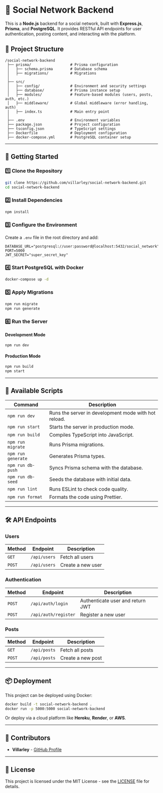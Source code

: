 # 🚀 Social Network Backend

This is a **Node.js** backend for a social network, built with **Express.js**, **Prisma**, and **PostgreSQL**. It provides RESTful API endpoints for user authentication, posting content, and interacting with the platform.

## 📂 Project Structure
```
/social-network-backend
 ├── prisma/                  # Prisma configuration
 │   ├── schema.prisma        # Database schema
 │   ├── migrations/          # Migrations
 │
 ├── src/
 │   ├── config/              # Environment and security settings
 │   ├── database/            # Prisma instance setup
 │   ├── modules/             # Feature-based modules (users, posts, auth, etc.)
 │   ├── middleware/          # Global middleware (error handling, auth)
 │   ├── index.ts             # Main entry point
 │
 ├── .env                     # Environment variables
 ├── package.json             # Project configuration
 ├── tsconfig.json            # TypeScript settings
 ├── Dockerfile               # Deployment configuration
 ├── docker-compose.yml       # PostgreSQL container setup
```

---

## 🚀 Getting Started
### **1️⃣ Clone the Repository**
```sh
git clone https://github.com/villarley/social-network-backend.git
cd social-network-backend
```

### **2️⃣ Install Dependencies**
```sh
npm install
```

### **3️⃣ Configure the Environment**
Create a `.env` file in the root directory and add:
```env
DATABASE_URL="postgresql://user:password@localhost:5432/social_network"
PORT=5000
JWT_SECRET="super_secret_key"
```

### **4️⃣ Start PostgreSQL with Docker**
```sh
docker-compose up -d
```

### **5️⃣ Apply Migrations**
```sh
npm run migrate
npm run generate
```

### **6️⃣ Run the Server**
#### **Development Mode**
```sh
npm run dev
```

#### **Production Mode**
```sh
npm run build
npm start
```

---

## 📌 Available Scripts
| Command | Description |
|---------|------------|
| `npm run dev` | Runs the server in development mode with hot reload. |
| `npm run start` | Starts the server in production mode. |
| `npm run build` | Compiles TypeScript into JavaScript. |
| `npm run migrate` | Runs Prisma migrations. |
| `npm run generate` | Generates Prisma types. |
| `npm run db-push` | Syncs Prisma schema with the database. |
| `npm run db-seed` | Seeds the database with initial data. |
| `npm run lint` | Runs ESLint to check code quality. |
| `npm run format` | Formats the code using Prettier. |

---

## 🛠️ API Endpoints
### **Users**
| Method | Endpoint | Description |
|--------|---------|-------------|
| `GET` | `/api/users` | Fetch all users |
| `POST` | `/api/users` | Create a new user |

### **Authentication**
| Method | Endpoint | Description |
|--------|---------|-------------|
| `POST` | `/api/auth/login` | Authenticate user and return JWT |
| `POST` | `/api/auth/register` | Register a new user |

### **Posts**
| Method | Endpoint | Description |
|--------|---------|-------------|
| `GET` | `/api/posts` | Fetch all posts |
| `POST` | `/api/posts` | Create a new post |

---

## 📦 Deployment
This project can be deployed using Docker:
```sh
docker build -t social-network-backend .
docker run -p 5000:5000 social-network-backend
```

Or deploy via a cloud platform like **Heroku**, **Render**, or **AWS**.

---

## 👥 Contributors
- **Villarley** - [GitHub Profile](https://github.com/villarley)

---

## 📜 License
This project is licensed under the MIT License - see the [LICENSE](LICENSE) file for details.

